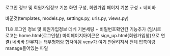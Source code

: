 로그인 정보 및 회원가입정보 기본 화면 구성, 회원가입 페이지 기본 구성 + 네비바
 
바꾼것(templates, models.py, settings.py, urls.py, views.py)


11.8 로그인 정보 및 회원가입정보 데베 기본세팅 + 비밀번호확인칸 기능추가 (임시로 로고는 home.html{로그인창} 마이페이지아이콘은 sign_up.html{회원가입창}으로 연결)
네비바 단무지는 태우형꺼랑 합쳐야됨
venv가 여기 안올려져서 전체 압축이랑 manage들어있는 파일
